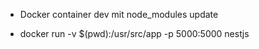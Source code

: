 - Docker container dev mit node_modules update

- docker run -v $(pwd):/usr/src/app -p 5000:5000 nestjs